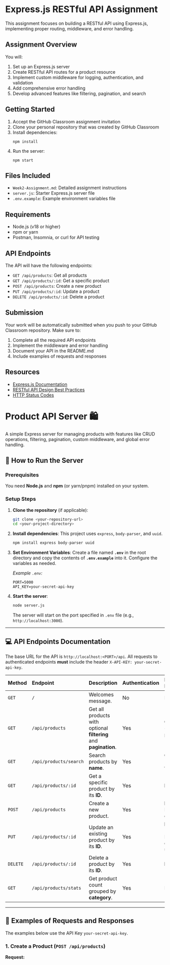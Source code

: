 # Express.js RESTful API Assignment

This assignment focuses on building a RESTful API using Express.js, implementing proper routing, middleware, and error handling.

## Assignment Overview

You will:
1. Set up an Express.js server
2. Create RESTful API routes for a product resource
3. Implement custom middleware for logging, authentication, and validation
4. Add comprehensive error handling
5. Develop advanced features like filtering, pagination, and search

## Getting Started

1. Accept the GitHub Classroom assignment invitation
2. Clone your personal repository that was created by GitHub Classroom
3. Install dependencies:
   ```
   npm install
   ```
4. Run the server:
   ```
   npm start
   ```

## Files Included

- `Week2-Assignment.md`: Detailed assignment instructions
- `server.js`: Starter Express.js server file
- `.env.example`: Example environment variables file

## Requirements

- Node.js (v18 or higher)
- npm or yarn
- Postman, Insomnia, or curl for API testing

## API Endpoints

The API will have the following endpoints:

- `GET /api/products`: Get all products
- `GET /api/products/:id`: Get a specific product
- `POST /api/products`: Create a new product
- `PUT /api/products/:id`: Update a product
- `DELETE /api/products/:id`: Delete a product

## Submission

Your work will be automatically submitted when you push to your GitHub Classroom repository. Make sure to:

1. Complete all the required API endpoints
2. Implement the middleware and error handling
3. Document your API in the README.md
4. Include examples of requests and responses

## Resources

- [Express.js Documentation](https://expressjs.com/)
- [RESTful API Design Best Practices](https://restfulapi.net/)
- [HTTP Status Codes](https://developer.mozilla.org/en-US/docs/Web/HTTP/Status) 

# Product API Server 🛍️

A simple Express server for managing products with features like CRUD operations, filtering, pagination, custom middleware, and global error handling.

## 🚀 How to Run the Server

### Prerequisites

You need **Node.js** and **npm** (or yarn/pnpm) installed on your system.

### Setup Steps

1.  **Clone the repository** (if applicable):
    ```bash
    git clone <your-repository-url>
    cd <your-project-directory>
    ```

2.  **Install dependencies**:
    This project uses `express`, `body-parser`, and `uuid`.
    ```bash
    npm install express body-parser uuid
    ```

3.  **Set Environment Variables**:
    Create a file named **`.env`** in the root directory and copy the contents of **`.env.example`** into it. Configure the variables as needed.

    *Example `.env`:*
    ```
    PORT=5000
    API_KEY=your-secret-api-key
    ```

4.  **Start the server**:
    ```bash
    node server.js
    ```
    The server will start on the port specified in `.env` file (e.g., `http://localhost:3000`).

---

## 💻 API Endpoints Documentation

The base URL for the API is `http://localhost:<PORT>/api`. All requests to authenticated endpoints **must** include the header `X-API-KEY: your-secret-api-key`.

| Method | Endpoint | Description | Authentication | Body/Query Params |
| :--- | :--- | :--- | :--- | :--- |
| `GET` | `/` | Welcomes message. | No | None |
| `GET` | `/api/products` | Get all products with optional **filtering** and **pagination**. | Yes | **Query**: `category`, `page`, `limit` |
| `GET` | `/api/products/search` | Search products by **name**. | Yes | **Query**: `q` (search term) |
| `GET` | `/api/products/:id` | Get a specific product by its **ID**. | Yes | **Params**: `:id` |
| `POST` | `/api/products` | Create a new product. | Yes | **Body**: Product object |
| `PUT` | `/api/products/:id` | Update an existing product by its **ID**. | Yes | **Params**: `:id`. **Body**: Product object (full update) |
| `DELETE` | `/api/products/:id` | Delete a product by its **ID**. | Yes | **Params**: `:id` |
| `GET` | `/api/products/stats` | Get product count grouped by **category**. | Yes | None |

---

## 📝 Examples of Requests and Responses

The examples below use the API Key `your-secret-api-key`.

### 1. Create a Product (`POST /api/products`)

**Request:**